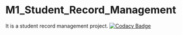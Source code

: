 # M1_Student_Record_Management
It is a student record management project.
[![Codacy Badge](https://app.codacy.com/project/badge/Grade/a8075df1186145bfa71f9e84d93ae4cf)](https://www.codacy.com/gh/PKR24/M1_Student_Record_Management/dashboard?utm_source=github.com&amp;utm_medium=referral&amp;utm_content=PKR24/M1_Student_Record_Management&amp;utm_campaign=Badge_Grade)
